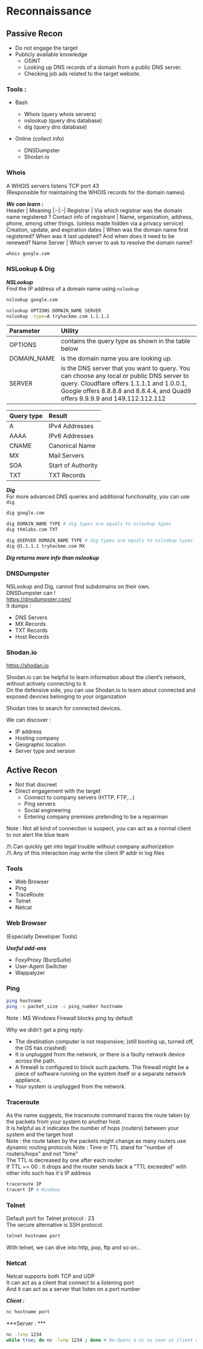 # Reconnaissance 

## Passive Recon
- Do not engage the target
- Publicly available knowledge 
	- OSINT
	- Looking up DNS records of a domain from a public DNS server.
	- Checking job ads related to the target website.

### Tools : 
- Bash
	- Whois (query whois servers)
	- nslookup (query dns database)
	- dig (query dns database)

- Online (collect info)
	- DNSDumpster
	- Shodan.io

### Whois

A WHOIS servers listens TCP port 43  
(Responsible for maintaining the WHOIS records for the domain names)  

***We can learn :***  
Header | Meaning
|:-|:-|
Registrar | Via which registrar was the domain name registered ?
Contact info of registrant | Name, organization, address, phone, among other things. (unless made hidden via a privacy service)
Creation, update, and expiration dates | When was the domain name first registered? When was it last updated? And when does it need to be renewed?
Name Server | Which server to ask to resolve the domain name?

```bash
whois google.com
```

### NSLookup & Dig
***NSLookup***  
Find the IP address of a domain name using `nslookup` 
```bash
nslookup google.com
```
```bash
nslookup OPTIONS DOMAIN_NAME SERVER 
nslookup -type=A tryhackme.com 1.1.1.1
```
Parameter | Utility
|:--------|:-------|
|OPTIONS |contains the query type as shown in the table below|
DOMAIN_NAME | is the domain name you are looking up.
SERVER | is the DNS server that you want to query. You can choose any local or public DNS server to query. Cloudflare offers 1.1.1.1 and 1.0.0.1, Google offers 8.8.8.8 and 8.8.4.4, and Quad9 offers 9.9.9.9 and 149.112.112.112


|Query type | Result
|:---|:---|
A |IPv4 Addresses
AAAA |IPv6 Addresses
CNAME |Canonical Name
MX |Mail Servers
SOA |Start of Authority
TXT |TXT Records

***Dig***  
For more advanced DNS queries and additional functionality, you can use `dig`  
```bash
dig google.com
```
```bash
dig DOMAIN_NAME TYPE # dig types are equals to nslookup types
dig thmlabs.com TXT
```
```bash
dig @SERVER DOMAIN_NAME TYPE # dig types are equals to nslookup types
dig @1.1.1.1 tryhackme.com MX
```

***Dig returns more info than nslookup***

### DNSDumpster
NSLookup and Dig, cannot find subdomains on their own.  
DNSDumpster can !  
https://dnsdumpster.com/  
It dumps : 
- DNS Servers
- MX Records
- TXT Records
- Host Records

### Shodan.io

https://shodan.io  

Shodan.io can be helpful to learn information about the client’s network, without actively connecting to it.  
On the defensive side, you can use Shodan.io to learn about connected and exposed devices belonging to your organization  

Shodan tries to search for connected devices.  

We can discover : 
- IP address
- Hosting company
- Geographic location
- Server type and version




## Active Recon
- Not that discreet
- Direct engagement with the target
	- Connect to company servers (HTTP, FTP,...)
	- Ping servers
	- Social engineering
	- Entering company premises pretending to be a repairman

Note : Not all kind of connection is suspect, you can act as a normal client to not alert the blue team

/!\ Can quickly get into legal trouble without company authorization  
/!\ Any of this interaction may write the client IP addr in log files


### Tools
- Web Browser
- Ping
- TraceRoute
- Telnet
- Netcat

### Web Browser
(Especially Developer Tools)  

***Useful add-ons***  
- FoxyProxy (BurpSuite)
- User-Agent Switcher
- Wappalyzer


### Ping

```bash
ping hostname
ping -s packet_size -c ping_number hostname
```

Note : MS Windows Firewall blocks ping by default

Why we didn’t get a ping reply:
- The destination computer is not responsive; (still booting up, turned off, the OS has crashed)
- It is unplugged from the network, or there is a faulty network device across the path.
- A firewall is configured to block such packets. The firewall might be a piece of software running on the system itself or a separate network appliance. 
- Your system is unplugged from the network.

### Traceroute

As the name suggests, the traceroute command traces the route taken by the packets from your system to another host.  
It is helpful as it indicates the number of hops (routers) between your system and the target host  
Note :  the route taken by the packets might change as many routers use dynamic routing protocols
Note : Time in TTL stand for "number of routers/hops" and not "time"  
The TTL is decreased by one after each router  
If TTL == 00 : it drops and the router sends back a "TTL exceeded" with other info such has it's IP address

```bash
traceroute IP
tracert IP # Windows
```

### Telnet
Default port for Telnet protocol : 23  
The secure alternative is SSH protocol.
```bash
telnet hostname port
```

With telnet, we can dive into http, pop, ftp and so on...  

### Netcat
Netcat supports both TCP and UDP  
It can act as a client that connect to a listening port  
And it can act as a server that listen on a port number  

***Client :***
```bash
nc hostname port
```

***Server : ***
```bash
nc -lvnp 1234
while true; do nc -lvnp 1234 ; done # Re-Opens a nc as soon as client disconnect
```

